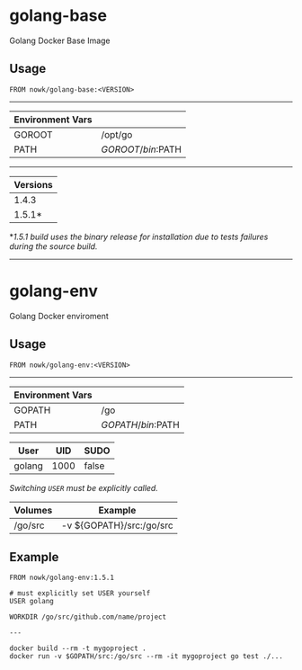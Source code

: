 # golang-base

Golang Docker Base Image

## Usage

    FROM nowk/golang-base:<VERSION>

---

| Environment Vars |                   |
| ---------------- | ----------------- |
| GOROOT           | /opt/go           |
| PATH             | $GOROOT/bin:$PATH |

---

| Versions |
| -------- |
| 1.4.3    |
| 1.5.1\*  |

\**1.5.1 build uses the binary release for installation due to tests failures during the source build.*

---

# golang-env

Golang Docker enviroment

## Usage

    FROM nowk/golang-env:<VERSION>

---

| Environment Vars |                   |
| ---------------- | ----------------- |
| GOPATH           | /go               |
| PATH             | $GOPATH/bin:$PATH |

| User   | UID  | SUDO  |
| ------ | ---- | ----- |
| golang | 1000 | false |

*Switching `USER` must be explicitly called.*

| Volumes   | Example                  |
| --------- | ------------------------ |
| /go/src   | -v ${GOPATH}/src:/go/src |


## Example

    FROM nowk/golang-env:1.5.1

    # must explicitly set USER yourself
    USER golang

    WORKDIR /go/src/github.com/name/project

    ---

    docker build --rm -t mygoproject .
    docker run -v $GOPATH/src:/go/src --rm -it mygoproject go test ./...
